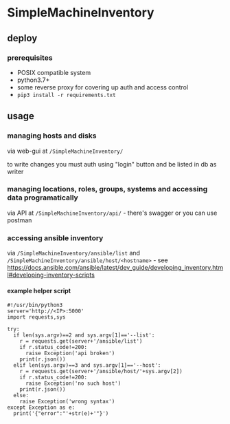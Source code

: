 # SimpleMachineInventory

## deploy

### prerequisites
* POSIX compatible system
* python3.7+
* some reverse proxy for covering up auth and access control
* `pip3 install -r requirements.txt`


## usage 
### managing hosts and disks

via web-gui at `/SimpleMachineInventory/`

to write changes you must auth using "login" button and be listed in db as writer

### managing locations, roles, groups, systems and accessing data programatically

via API at `/SimpleMachineInventory/api/` - there's swagger or you can use postman

### accessing ansible inventory

via `/SimpleMachineInventory/ansible/list` and `/SimpleMachineInventory/ansible/host/<hostname>` - see https://docs.ansible.com/ansible/latest/dev_guide/developing_inventory.html#developing-inventory-scripts

#### example helper script

```
#!/usr/bin/python3
server='http://<IP>:5000'
import requests,sys

try:
  if len(sys.argv)==2 and sys.argv[1]=='--list':
    r = requests.get(server+'/ansible/list')
    if r.status_code!=200:
      raise Exception('api broken')
    print(r.json())
  elif len(sys.argv)==3 and sys.argv[1]=='--host':
    r = requests.get(server+'/ansible/host/'+sys.argv[2])
    if r.status_code!=200:
      raise Exception('no such host')
    print(r.json())
  else:
  	raise Exception('wrong syntax')
except Exception as e:
  print('{"error":"'+str(e)+'"}')
```